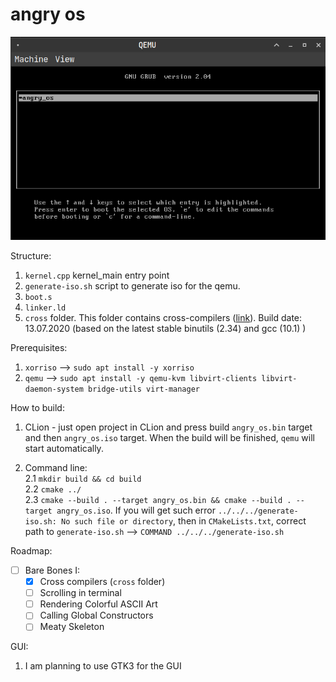 # angry os

<p align="center">
  <img src="https://github.com/48d90782/angry_os/blob/master/images/angy_os.png" />
</p>

Structure:
1. `kernel.cpp` kernel_main entry point  
2. `generate-iso.sh` script to generate iso for the qemu. 
3. `boot.s`
4. `linker.ld`
5. `cross` folder. This folder contains cross-compilers ([link](https://wiki.osdev.org/GCC_Cross-Compiler)). Build date: 13.07.2020 (based on the latest stable binutils (2.34) and gcc (10.1) )

Prerequisites:  
1. `xorriso` --> `sudo apt install -y xorriso`  
2. `qemu` --> `sudo apt install -y qemu-kvm libvirt-clients libvirt-daemon-system bridge-utils virt-manager`  

How to build:  
1. CLion - just open project in CLion and press build `angry_os.bin` target and then `angry_os.iso` target. When the build
   will be finished, `qemu` will start automatically.  
   
2. Command line:  
   2.1 `mkdir build && cd build`  
   2.2 `cmake ../`  
   2.3 `cmake --build . --target angry_os.bin && cmake --build . --target angry_os.iso`. If you will get such error `../../../generate-iso.sh: No such file or directory`,
       then in `CMakeLists.txt`, correct path to `generate-iso.sh` --> `COMMAND ../../../generate-iso.sh`  

Roadmap:
- [ ] Bare Bones I:  
  - [x] Cross compilers (`cross` folder)  
  - [ ] Scrolling in terminal
  - [ ] Rendering Colorful ASCII Art
  - [ ] Calling Global Constructors
  - [ ] Meaty Skeleton

GUI:  
1. I am planning to use GTK3 for the GUI
